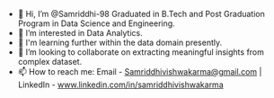 - 👋 Hi, I’m @Samriddhi-98 Graduated in B.Tech and Post Graduation Program in Data Science and Engineering. 
- 👀 I’m interested in Data Analytics.  
- 🌱 I'm learning further within the data domain presently. 
- 💞️ I’m looking to collaborate on extracting meaningful insights from complex dataset. 
- 📫 How to reach me: Email - Samriddhivishwakarma@gmail.com | LinkedIn - www.linkedin.com/in/samriddhivishwakarma
  
<!---
Samriddhi-98/Samriddhi-98 is a ✨ special ✨ repository because its `README.md` (this file) appears on your GitHub profile.
You can click the Preview link to take a look at your changes.
--->

